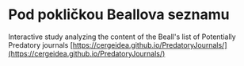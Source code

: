 # Pod pokličkou Beallova seznamu
Interactive study analyzing the content of the Beall's list of Potentially Predatory journals
[https://cergeidea.github.io/PredatoryJournals/](https://cergeidea.github.io/PredatoryJournals/)
